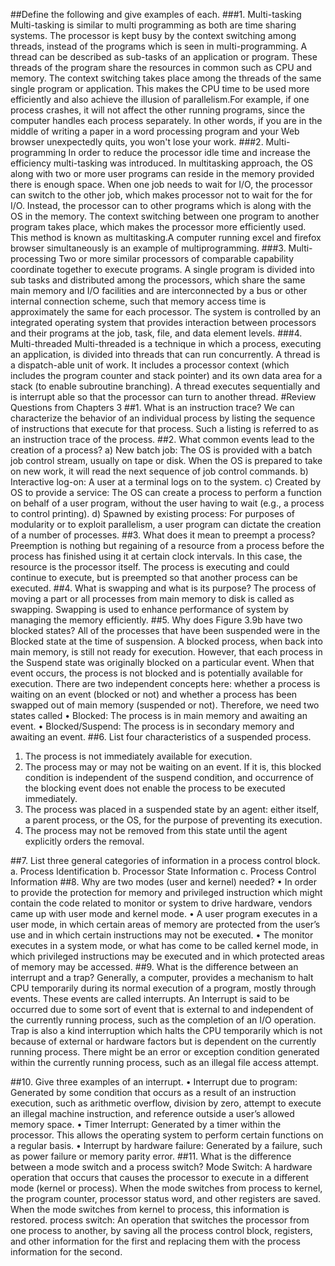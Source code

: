 ##Define the following and give examples of each.
###1.	Multi-tasking
Multi-tasking is similar to multi programming as both are time sharing systems. The processor is kept busy by the context switching among threads, instead of the programs which is seen in multi-programming. A thread can be described as sub-tasks of an application or program. These threads of the program share the resources in common such as CPU and memory. The context switching takes place among the threads of the same single program or application. This makes the CPU time to be used more efficiently and also achieve the illusion of parallelism.For example, if one process crashes, it will not affect the other running programs, since the computer handles each process separately. In other words, if you are in the middle of writing a paper in a word processing program and your Web browser unexpectedly quits, you won't lose your work.
###2.	Multi-programming
In order to reduce the processor idle time and increase the efficiency multi-tasking was introduced. In multitasking approach, the OS along with two or more user programs can reside in the memory provided there is enough space. When one job needs to wait for I/O, the processor can switch to the other job, which makes processor not to wait for the for I/O. Instead, the processor can to other programs which is along with the OS in the memory. The context switching between one program to another program takes place, which makes the processor more efficiently used. This method is known as multitasking.A computer running excel and firefox browser simultaneously is an example of multiprogramming.
###3.	Multi-processing
Two or more similar processors of comparable capability coordinate together to execute programs. A single program is divided into sub tasks and distributed among the processors, which share the same main memory and I/O facilities and are interconnected by a bus or other internal connection scheme, such that memory access time is approximately the same for each processor. The system is controlled by an integrated operating system that provides interaction between processors and their programs at the job, task, file, and data element levels.
###4.	Multi-threaded
Multi-threaded is a technique in which a process, executing an application, is divided into threads that can run concurrently. A thread is a dispatch-able unit of work. It includes a processor context (which includes the program counter and stack pointer) and its own data area for a stack (to enable subroutine branching). A thread executes sequentially and is interrupt able so that the processor can turn to another thread.
#Review Questions from Chapters 3
##1.	What is an instruction trace?
We can characterize the behavior of an individual process by listing the sequence of instructions that execute for that process. Such a listing is referred to as an instruction trace of the process.
##2.	What common events lead to the creation of a process?
a)	New batch job: The OS is provided with a batch job control stream, usually on tape or disk. When the OS is prepared to take on new work, it will read the next sequence of job control commands.
b)	Interactive log-on: A user at a terminal logs on to the system.
c)	Created by OS to provide a service: The OS can create a process to perform a function on behalf of a user program, without the user having to wait (e.g., a process to control printing).
d)	Spawned by existing process: For purposes of modularity or to exploit parallelism, a user program can dictate the creation of a number of processes.
##3.	What does it mean to preempt a process?
Preemption is nothing but regaining of a resource from a process before the process has finished using it at certain clock intervals. In this case, the resource is the processor itself. The process is executing and could continue to execute, but is preempted so that another process can be executed.
##4.	What is swapping and what is its purpose?
The process of moving a part or all processes from main memory to disk is called as swapping. Swapping is used to enhance performance of system by managing the memory efficiently. 
##5.	Why does Figure 3.9b have two blocked states?
All of the processes that have been suspended were in the Blocked state at the time of suspension. A blocked process, when back into main memory, is still not ready for execution. However, that each process in the Suspend state was originally blocked on a particular event. When that event occurs, the process is not blocked and is potentially available for execution. 
There are two independent concepts here: whether a process is waiting on an event (blocked or not) and whether a process has been swapped out of main memory (suspended or not). Therefore, we need two states called 
•	Blocked: The process is in main memory and awaiting an event.
•	Blocked/Suspend: The process is in secondary memory and awaiting an event.
##6.	List four characteristics of a suspended process.
1. The process is not immediately available for execution. 
2. The process may or may not be waiting on an event. If it is, this blocked condition is independent of the suspend condition, and occurrence of the blocking event does not enable the process to be executed immediately.
3. The process was placed in a suspended state by an agent: either itself, a parent process, or the OS, for the purpose of preventing its execution. 
4. The process may not be removed from this state until the agent explicitly orders the removal.

##7.	List three general categories of information in a process control block.
a.	Process Identification
b.	Processor State Information
c.	Process Control Information
##8.	Why are two modes (user and kernel) needed?
•	In order to provide the protection for memory and privileged instruction which might contain the code related to monitor or system to drive hardware, vendors came up with user mode and kernel mode.
•	A user program executes in a user mode, in which certain areas of memory are protected from the user’s use and in which certain instructions may not be executed.
•	The monitor executes in a system mode, or what has come to be called kernel mode, in which privileged instructions may be executed and in which protected areas of memory may be accessed.
##9.	What is the difference between an interrupt and a trap?
Generally, a computer, provides a mechanism to halt CPU temporarily during its normal execution of a program, mostly through events. These events are called interrupts.
An Interrupt is said to be occurred due to some sort of event that is external to and independent of the currently running process, such as the completion of an I/O operation.
Trap is also a kind interruption which halts the CPU temporarily which is not because of external or hardware factors but is dependent on the currently running process. There might be an error or exception condition generated within the currently running process, such as an illegal file access attempt.

##10.	Give three examples of an interrupt.
•	Interrupt due to program: Generated by some condition that occurs as a result of an instruction execution, such as arithmetic overflow, division by zero, attempt to execute an illegal machine instruction, and reference outside a user’s allowed memory space.
•	Timer Interrupt: Generated by a timer within the processor. This allows the operating system to perform certain functions on a regular basis.
•	Interrupt by hardware failure: Generated by a failure, such as power failure or memory parity error.
##11.	What is the difference between a mode switch and a process switch?
Mode Switch: A hardware operation that occurs that causes the processor to execute in a different mode (kernel or process). When the mode switches from process to kernel, the program counter, processor status word, and other registers are saved. When the mode switches from kernel to process, this information is restored.
process switch: An operation that switches the processor from one process to another, by saving all the process control block, registers, and other information for the first and replacing them with the process information for the second.


